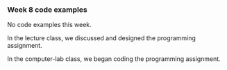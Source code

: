 ### Week 8 code examples

No code examples this week.  

In the lecture class, we discussed and designed the programming assignment.  

In the computer-lab class, we began coding the programming assignment.
